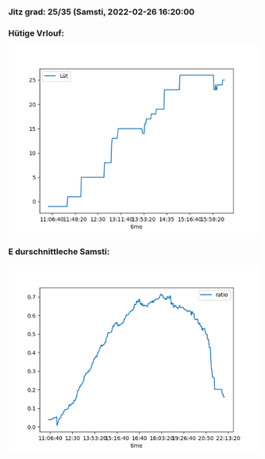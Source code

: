 ### Jitz grad: 25/35 (Samsti, 2022-02-26 16:20:00

### Hütige Vrlouf:
![Graph](Today.png)

### E durschnittleche Samsti:
![Graph](Samsti.png)
